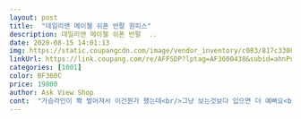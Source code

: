 ```yaml
---
layout: post 
title:  "데일리앤 메이첼 쉬폰 반팔 원피스" 
description: 데일리앤 메이첼 쉬폰 반팔  ..
date: 2020-08-15 14:01:13 
img: https://static.coupangcdn.com/image/vendor_inventory/c083/817c3308f562b5828ed169b47395fce2ba04979a87c23d5cdc5ba1d39a79.jpg 
linkUrl: https://link.coupang.com/re/AFFSDP?lptag=AF3600438&subid=ahnPublicAsk&pageKey=203082691&itemId=595244080&vendorItemId=4558693976&traceid=V0-113-7a2d7f833b0175db 
categories: [1001] 
color: BF360C 
price: 19800 
author: Ask View Shop 
cont:  "가슴라인이 쫙 벌어져서 이건뭔가 했는데<br/>그냥 보는것보다 입으면 더 예뻐요<br/>다른컬러도 구매해볼까 생각중 이에요<br/>땀이나도 입고벗고가 불편하지 않아서 입어보고 세탁했어요<br/>밴딩처리가 가슴선 밑에 있어서 배가 나와도 편히 입겠어요<br/>손빨래 가능해서 아기세탁기로 섬세기능  빨래했어요<br/>쉬폰소재라 시원하고 얇은 속치마가 달려있어서 넘넘 좋네요^^ 가슴부분 전혀 벌어지지않아요.<br/>.<br/> 뒷끈을 묶으면 더 안정적으로 아무려지고  안묶어도 깊은 브이넥이 아니라 전혀 손색이 없겠어요.<br/>.<br/> 가슴밑으로 밴딩처리가 있어서 군살속살 커버는  물론 팔뚝살까지 다 커버가 되니 이보다 더 좋을수가ㅋㅋㅋ 나이가 40대후반이라 튀어나온 옆구리는 어쩔수없지만 이정도면 굿이네요ㅋ 키 162조금 넘는데 딱 발목 드러나는 길이라 스트랩샌들 신으면 예뻐요^^<br/>쉬폰원단이라 하늘하늘 하고 시원해 보여요<br/>아주맘에들어요 팔뚝살도감춰주고 뒷부분묶는것도있고 뒤태까지 신경 많이쓰셨네요 예뻐요 날씬해서 핏이 제대로나오면정말좋겠지만 나같은 저질몸매에도 이런 쉬폰원피스입을수있어서 행복합니다<br/>어깨 통도 넓고<br/>요즘 남들 다입는 쉬폰원피스 나도입고싶은데 몸매가 안따라줘서 찾고찾다가 같은판매자제품 다른거구입했는데 색깔이 보기보단 영 안어울리고  아니어서 반품비물고 반품하고 이제품으로 다시주문했는데 반품비 아깝지않네요  제가 상체는 어깨가좁아서인지 그럭저럭인데 허리밑으로는 아주 개판이거든요 근데 받자마자 입어보니 가슴밑에 밴딩이있어 저질몸매를 싹 감춰버렸어요<br/>입고 벗을때 편안하게 해주네요<br/>혹시<br/>" 
---
```

